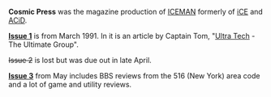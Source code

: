 **Cosmic Press** was the magazine production of [ICEMAN](https://demozoo.org/sceners/131753/) formerly of [iCE](/g/insane-creators-enterprise) and [ACiD](/g/acid-productions).

[**Issue 1**](/f/ae1deb4) is from March 1991. In it is an article by Captain Tom, "[Ultra Tech](/g/ultra-tech) - The Ultimate Group".

~~Issue 2~~ is lost but was due out in late April.

[**Issue 3**](/f/af20744) from May includes BBS reviews from the 516 (New York) area code and a lot of game and utility reviews.